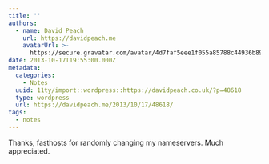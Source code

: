 ```yaml
---
title: ''
authors:
  - name: David Peach
    url: https://davidpeach.me
    avatarUrl: >-
      https://secure.gravatar.com/avatar/4d7faf5eee1f055a85788c44936b8995eaab6dfb004e7854ec747ccb272e91ee?s=96&d=mm&r=g
date: 2013-10-17T19:55:00.000Z
metadata:
  categories:
    - Notes
  uuid: 11ty/import::wordpress::https://davidpeach.co.uk/?p=48618
  type: wordpress
  url: https://davidpeach.me/2013/10/17/48618/
tags:
  - notes
---
```

Thanks, fasthosts for randomly changing my nameservers. Much appreciated.